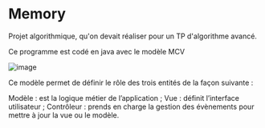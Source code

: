 # Memory

Projet algorithmique, qu'on devait réaliser pour un TP d'algorithme avancé.

Ce programme est codé en java avec le modèle MCV

![image](https://user-images.githubusercontent.com/71151090/158854916-826c1280-b274-49b9-a195-fdc86851da9f.png)

Ce modèle permet de définir le rôle des trois entités de la façon suivante :

Modèle : est la logique métier de l’application ;
Vue : définit l’interface utilisateur ;
Contrôleur : prends en charge la gestion des évènements pour mettre à jour la vue ou le modèle.
